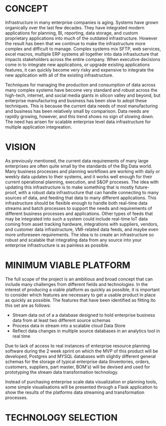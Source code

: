 # CONCEPT

Infrastructure in many enterprise companies is aging. Systems
have grown organically over the last few decades. They have integrated
modern applications for planning, BI, reporting, data storage, and
custom proprietary applications into much of the outdated
infrastructure. However the result has been that we continue to make
the infrastructure more complex and difficult to manage.  Complex
systems mix SFTP, web services, excel macros, multiple ERP systems all
together into data infrastucture that impacts stakeholders across the
entire company. When executive decisions come in to integrate new
applications, or upgrade existing applications features, it can
quickly become very risky and expensive to integrate the new
application with all of the existing infrastructure.

Techniques for managing the production and consumption of data across
many complex systems have become very standard and robust across the
high-tech, internet, and social media giants in silicon valley and
beyond, but enterprise manufacturing and business has been slow to
adopt these techniques. This is because the current data needs of most
manufacturing and business has been relatively small by comparison.
Data needs are rapidly growing, however, and this trend shows no sign
of slowing down. The need has arisen for scalable enterprise level
data infrastructure for multiple application integreation.

# VISION

As previously mentioned, the current data requirements of many large
enterprises are often quite small by the standards of the Big Data
world. Many business processes and planning workflows are working with
daily or weekly data updates to their systems, and it works well
enough for their current operational planning, execution, and S&OP
proceses. The idea with updating this infrastructure is to make
something that is mostly future-proof, with a robust data
infrastructure that can handle connecting to many sources of data, and
feeding that data to many different applications. This infrastructure
should be flexible enough to handle both real-time data streams and
batch processes to support the needs and requirements of different
business processes and applications. Other types of feeds that may be
integrated into such a system could include real-time IoT data coming
from asset tracking hardware, integrations with suppliers, vendors,
and customer data infrastructure, VMI-related data feeds, and maybe
even more unforeseen requirements. The idea is to create an
infrastructure so robust and scalable that integrating data from any
source into your enterprise infrastructure is as painless as possible.

# MINIMUM VIABLE PLATFORM


The full scope of the project is an ambitious and broad concept that
can include many challenges from different fields and technologies. In
the interest of producing a viable platform as quickly as possible, it
is important to consider which features are necessary to get a usable
product in place as quickly as possible. The features that have been
identified as fitting ito this set are as follows:

   * Stream data out of a a database designed to hold enterprise
business data from at least two different source schemas
   * Process data in stream into a scalable cloud Data Store
   * Reflect data changes in multiple source databases in an analytics
tool in real time

Due to lack of access to real instances of enterprise resource
planning software during the 2 week sprint on which the MVP of this
product will be developed, Postgres and MYSQL databases with slightly
different general schemas for the storage of typical enterprise data
(Inventories, orders, customers, suppliers, part master, BOM's) will
be devised and used for prototyping the stream data transformation
technology.

Instead of purchasing enterprise scale data visualization or planning
tools, some simple visualisations will be presented through a Flask
application to show the results of the platforms data streaming and
transformation processes.

# TECHNOLOGY SELECTION

